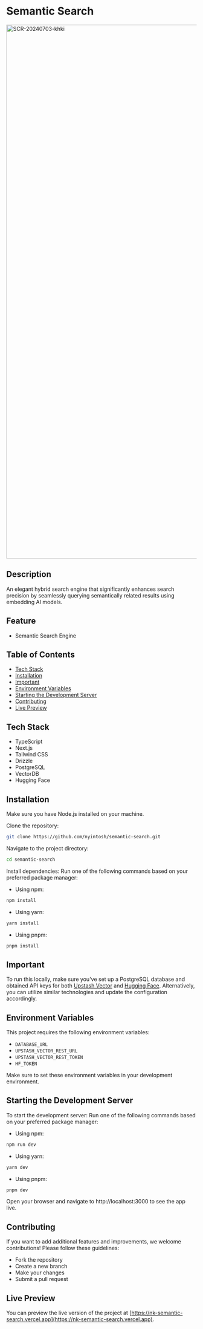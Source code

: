 # Semantic Search

<img width="1408" alt="SCR-20240703-khki" src="https://github.com/nyintosh/semantic-search/assets/56629705/132c6228-6551-48d2-bd7b-15e6a05fde23">

## Description

An elegant hybrid search engine that significantly enhances search precision by seamlessly querying semantically related results using embedding AI models.

## Feature

- Semantic Search Engine

## Table of Contents

- [Tech Stack](#tech-stack)
- [Installation](#installation)
- [Important](#important)
- [Environment Variables](#environment-variables)
- [Starting the Development Server](#starting-the-development-server)
- [Contributing](#contributing)
- [Live Preview](#live-preview)

## Tech Stack

- TypeScript
- Next.js
- Tailwind CSS
- Drizzle
- PostgreSQL
- VectorDB
- Hugging Face

## Installation

Make sure you have Node.js installed on your machine.

Clone the repository:

```bash
git clone https://github.com/nyintosh/semantic-search.git
```

Navigate to the project directory:

```bash
cd semantic-search
```

Install dependencies:
Run one of the following commands based on your preferred package manager:

- Using npm:

```bash
npm install
```

- Using yarn:

```bash
yarn install
```

- Using pnpm:

```bash
pnpm install
```

## Important

To run this locally, make sure you've set up a PostgreSQL database and obtained API keys for both [Upstash Vector](https://upstash.com/docs/vector/overall/whatisvector) and [Hugging Face](https://huggingface.co). Alternatively, you can utilize similar technologies and update the configuration accordingly.

## Environment Variables

This project requires the following environment variables:

- `DATABASE_URL`
- `UPSTASH_VECTOR_REST_URL`
- `UPSTASH_VECTOR_REST_TOKEN`
- `HF_TOKEN`

Make sure to set these environment variables in your development environment.

## Starting the Development Server

To start the development server:
Run one of the following commands based on your preferred package manager:

- Using npm:

```bash
npm run dev
```

- Using yarn:

```bash
yarn dev
```

- Using pnpm:

```bash
pnpm dev
```

Open your browser and navigate to http://localhost:3000 to see the app live.

## Contributing

If you want to add additional features and improvements, we welcome contributions! Please follow these guidelines:

- Fork the repository
- Create a new branch
- Make your changes
- Submit a pull request

## Live Preview

You can preview the live version of the project at [https://nk-semantic-search.vercel.app](https://nk-semantic-search.vercel.app).
